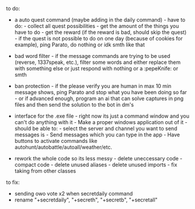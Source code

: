 to do:

- a auto quest command (maybe adding in the daily command)
      - have to do: 
          - collect all quest possibilities
          - get the amount of the things you have to do
          - get the reward (if the reward is bad, should skip the quest)
          - if the quest is not possible to do on one day (because of cookies for example), ping Parato, do nothing or idk smth like that

- bad word filter
      - if the message commands are trying to be used (reverse, 1337speak, etc.), filter some words and either replace them with something else or just respond with
        nothing or a :pepeKnife: or smth
        
- ban protection
      - if the please verify you are human in max 10 min message shows, ping Parato and stop what you have been doing so far
      - or if advanced enough, program an ai that can solve captures in png files and then send the solution to the bot in dm's 
     
- interface for the .exe file
      - right now its just a command window and you can't do anything with it
      - Make a proper windows application out of it
      - should be able to:
          - select the server and channel you want to send messages is
          - Send messages which you can type in the app
          - Have buttons to activate commands like autohunt/autobattle/autoall/weather/etc.
          
- rework the whole code so its less messy
      - delete uneccessary code
      - compact code
      - delete unused aliases 
      - delete unused imports
      - fix taking from other classes
          
          
          
to fix:
- sending owo vote x2 when secretdaily command
- rename "+secretdaily", "+secreth", "+secretb", "+secretall"
      
                                                                        
